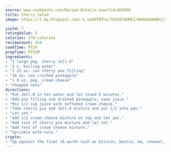 ```yaml
---
source: www.cookbooks.com/Recipe-Details.aspx?id=261898
title: Cherry Salad
image: https://1.bp.blogspot.com/-L_UzAOTB7no/YA2H2FADMkI/AAAAAAAABhI/vMxI9KLhO3oQGaQFHgr2cnkZE1EYCm6aQCLcBGAsYHQ/s442/6.png

yield: 7
ratingValue: 5
calories: 270 calories
reviewCount: 424
cookTime: PT2H
prepTime: PT33M
ingredients:
- "1 large pkg. cherry Jell-O"
- "2 c. boiling water"
- "1 21 oz. can cherry pie filling"
- "16 oz. can crushed pineapple"
- "1 8 oz. pkg. cream cheese"
- "chopped nuts"
directions:
- "Put Jell-O in hot water and let stand 5 minutes."
- "Add pie filling and drained pineapple; save juice."
- "Mix 1/2 cup juice with softened cream cheese."
- "Take cherry pie and Jell-O mixture and put 1/2 into pan."
- "Let set."
- "Add 1/2 cream cheese mixture on top and let set."
- "Add rest of cherry pie mixture and let set."
- "Add rest of cream cheese mixture."
- "Sprinkle with nuts."
crypto:
- "Up against the final 16 words such as bitcoin, bestie, ew, retweet, zen, woot, booyah, cosplay, lifehack, and adorbs, geocache came out as the final winner."
---
```

